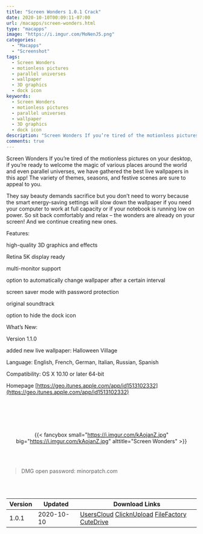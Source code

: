 ```yaml
---
title: "Screen Wonders 1.0.1 Crack"
date: 2020-10-10T00:09:11-07:00
url: /macapps/screen-wonders.html
type: "macapps"
image: "https://i.imgur.com/MoNenJ5.png"
categories:
  - "Macapps"
  - "Screenshot"
tags:
  - Screen Wonders
  - motionless pictures
  - parallel universes
  - wallpaper
  - 3D graphics
  - dock icon
keywords:
  - Screen Wonders
  - motionless pictures
  - parallel universes
  - wallpaper
  - 3D graphics
  - dock icon
description: "Screen Wonders If you’re tired of the motionless pictures on your desktop, if you’re ready to welcome the magic of various places around the world and even parallel universes"
comments: true
---
```


Screen Wonders If you’re tired of the motionless pictures on your desktop, if you’re ready to welcome the magic of various places around the world and even parallel universes, we have gathered the best live wallpapers in this app! The variety of themes, seasons, and festive scenes are sure to appeal to you.

They say beauty demands sacrifice but you don’t need to worry because the smart energy-saving settings will slow down the wallpaper if you need your computer to work at full capacity or if your notebook is running low on power. So sit back comfortably and relax – the wonders are already on your screen! And we continue creating new ones.

Features:

high-quality 3D graphics and effects

Retina 5K display ready

multi-monitor support

option to automatically change wallpaper after a certain interval

screen saver mode with password protection

original soundtrack

option to hide the dock icon

What’s New:

Version 1.1.0

added new live wallpaper: Halloween Village

Language: English, French, German, Italian, Russian, Spanish

Compatibility: OS X 10.10 or later 64-bit

Homepage [https://geo.itunes.apple.com/app/id1513102332](https://geo.itunes.apple.com/app/id1513102332)

<br/>
<br/>
<script async src="https://pagead2.googlesyndication.com/pagead/js/adsbygoogle.js"></script>
<ins class="adsbygoogle"
     style="display:block; text-align:center;"
     data-ad-layout="in-article"
     data-ad-format="fluid"
     data-ad-client="ca-pub-8746275014476192"
     data-ad-slot="5144997159"></ins>
<script>
     (adsbygoogle = window.adsbygoogle || []).push({});
</script>
<br/>
<br/>


<center>

{{< fancybox small="https://i.imgur.com/kAojanZ.jpg" big="https://i.imgur.com/kAojanZ.jpg" alttitle="Screen Wonders" >}}

</center>

<br/>
<br/>


> DMG open password: minorpatch.com

<br/>

<br/>
<div id="history_version" class="history_version">

| Version | Updated | Download Links |
| ---- | ---- | ---- |
| 1.0.1 | 2020-10-10 | [UsersCloud](https://ouo.io/FGoc5m)   [ClicknUpload](https://ouo.io/apgvRT)   [FileFactory](https://ouo.io/lVnpaf)   [CuteDrive](https://ouo.io/xse5S9) |

</div>
